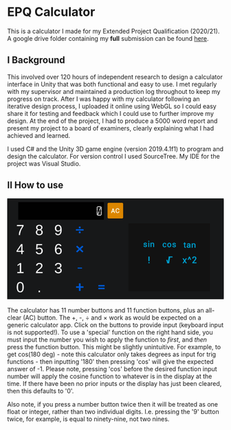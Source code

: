 # EPQ Calculator

This is a calculator I made for my Extended Project Qualification (2020/21). A google drive folder containing my **full** submission can be found <a href="https://drive.google.com/drive/folders/17eVtX6k3sckr00V5xlsmQyD4ZomX0GNU?usp=drive_link" target="_blank">here</a>.

## I Background

This involved over 120 hours of independent research to design a calculator interface in Unity that was both functional and easy to use. I met regularly with my supervisor and maintained a production log throughout to keep my progress on track. After I was happy with my calculator following an iterative design process, I uploaded it online using WebGL so I could easy share it for testing and feedback which I could use to further improve my design. At the end of the project, I had to produce a 5000 word report and present my project to a board of examiners, clearly explaining what I had achieved and learned.

I used C# and the Unity 3D game engine (version 2019.4.1f1) to program and design the calculator. For version control I used SourceTree. My IDE for the project was Visual Studio.

## II How to use

![Screenshot of calculator](https://github.com/Theosdoor/EPQ_Calculator/blob/c7314bae3b8e1894356ba116e79ed16ebce2a30f/Calculator.png)

The calculator has 11 number buttons and 11 function buttons, plus an all-clear (AC) button. The +, -, ÷ and × work as would be expected on a generic calculator app. Click on the buttons to provide input (keyboard input is not supported!). To use a 'special' function on the right hand side, you must input the number you wish to apply the function to *first*, and *then* press the function button. This might be slightly unintuitive. For example, to get cos(180 deg) - note this calculator only takes degrees as input for trig functions - then inputting '180' then pressing 'cos' will give the expected answer of -1. Please note, pressing 'cos' before the desired function input number will apply the cosine function to whatever is in the display at the time. If there have been no prior inputs or the display has just been cleared, then this defaults to '0'.

Also note, if you press a number button twice then it will be treated as one float or integer, rather than two individual digits. I.e. pressing the '9' button twice, for example, is equal to ninety-nine, not two nines. 
